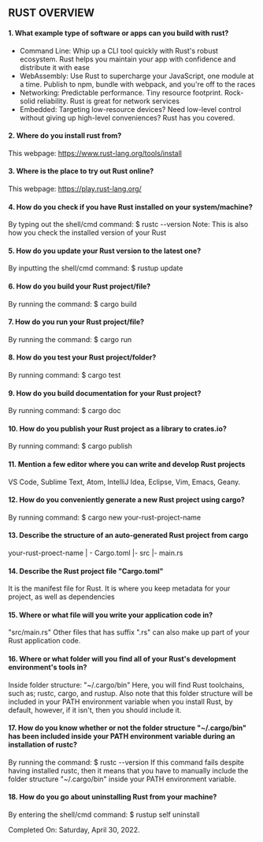    ## RUST OVERVIEW

#### 1. What example type of software or apps can you build with rust?

- Command Line: Whip up a CLI tool quickly with Rust's robust ecosystem. Rust helps you maintain your app with confidence and distribute it with ease
- WebAssembly: Use Rust to supercharge your JavaScript, one module at a time. Publish to npm, bundle with webpack, and you're off to the races
- Networking: Predictable performance. Tiny resource footprint. Rock-solid reliability. Rust is great for network services
- Embedded: Targeting low-resource devices? Need low-level control without giving up high-level conveniences? Rust has you covered.


#### 2. Where do you install rust from?

This webpage: https://www.rust-lang.org/tools/install


#### 3. Where is the place to try out Rust online?

This webpage:
https://play.rust-lang.org/


#### 4. How do you check if you have Rust installed on your system/machine?

By typing out the shell/cmd command:
$ rustc --version
Note: This is also how you check the installed version of your Rust


#### 5. How do you update your Rust version to the latest one?

By inputting the shell/cmd command:
$ rustup update


#### 6. How do you build your Rust project/file?

By running the command:
$ cargo build


#### 7. How do you run your Rust project/file?

By running the command:
$ cargo run


#### 8. How do you test your Rust project/folder?

By running command:
$ cargo test


#### 9. How do you build documentation for your Rust project?

By running command:
$ cargo doc


#### 10. How do you publish your Rust project as a library to crates.io?

By running command:
$ cargo publish


#### 11. Mention a few editor where you can write and develop Rust projects

VS Code, Sublime Text, Atom, IntelliJ Idea, Eclipse, Vim, Emacs, Geany.


#### 12. How do you conveniently generate a new Rust project using cargo?

By running command:
$ cargo new your-rust-project-name


#### 13. Describe the structure of an auto-generated Rust project from cargo

your-rust-proect-name
| - Cargo.toml
|- src
  |- main.rs


#### 14. Describe the Rust project file "Cargo.toml"

It is the manifest file for Rust. It is where you keep metadata for your project, as well as dependencies


#### 15. Where or what file will you write your application code in?

"src/main.rs"
Other files that has suffix ".rs" can also make up part of your Rust application code.


#### 16. Where or what folder will you find all of your Rust's development environment's tools in?

Inside folder structure:
"~/.cargo/bin"
Here, you will find Rust toolchains, such as;
rustc, cargo, and rustup.
Also note that this folder structure will be included in your PATH environment variable when you install Rust, by default, however, if it isn't, then you should include it.


#### 17. How do you know whether or not the folder structure "~/.cargo/bin" has been included inside your PATH environment variable during an installation of rustc?

By running the command:
$ rustc --version
If this command fails despite having installed rustc, then it means that you have to manually include the folder structure "~/.cargo/bin" inside your PATH environment variable.


#### 18. How do you go about uninstalling Rust from your machine?

By entering the shell/cmd command:
$ rustup self uninstall


Completed On: Saturday, April 30, 2022.
